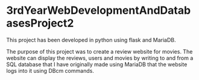 # 3rdYearWebDevelopmentAndDatabasesProject2

This project has been developed in python using flask and MariaDB.

The purpose of this project was to create a review website for
movies. The website can display the reviews, users and movies by
writing to and from a SQL database that I have originally made
using MariaDB that the website logs into it using DBcm commands.